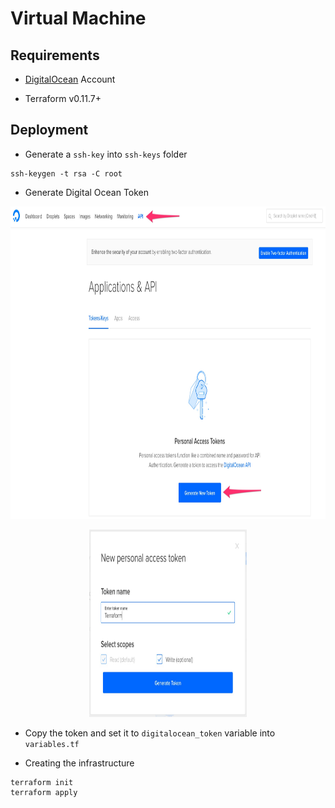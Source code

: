 # **Virtual Machine**

## Requirements

* [DigitalOcean](http://digitalocean.com/) Account

* Terraform v0.11.7+

## Deployment

* Generate a `ssh-key` into `ssh-keys` folder

```ssh
ssh-keygen -t rsa -C root
```

* Generate Digital Ocean Token

<img src="./docs/images/digitalocean_api_tokens_1.jpg " width="100%" height="500" />

<p align="center">
  <img  src="./docs/images/digitalocean_api_tokens_2.jpg " width="50%" height="300" />
</p>

* Copy the token and set it to `digitalocean_token` variable into `variables.tf`

* Creating the infrastructure

```ssh
terraform init
terraform apply
```